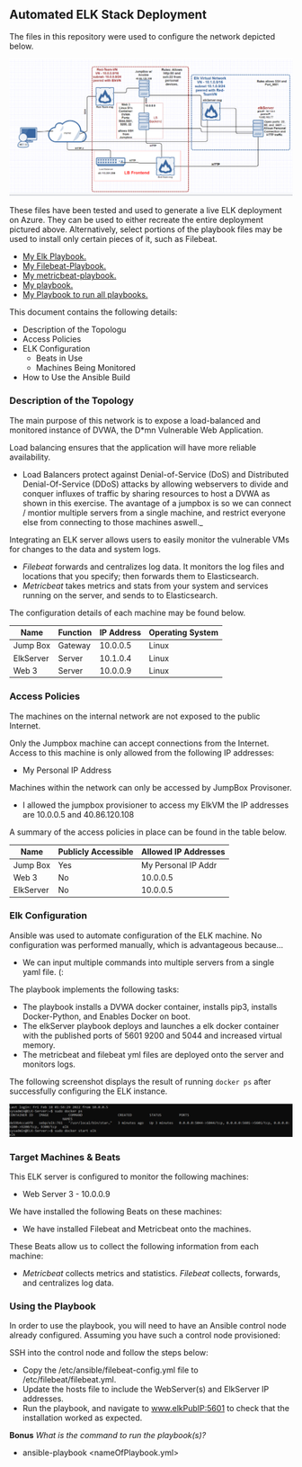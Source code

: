 ## Automated ELK Stack Deployment

The files in this repository were used to configure the network depicted below.

![My Diagram. :D](./Diagram/Diagram.png)

These files have been tested and used to generate a live ELK deployment on Azure. They can be used to either recreate the entire deployment pictured above. Alternatively, select portions of the playbook files may be used to install only certain pieces of it, such as Filebeat.

- [My Elk Playbook.](./Linux/ElkPB.yml) 
- [My Filebeat-Playbook.](./Linux/filebeat-playbook.yml)
- [My metricbeat-playbook.](./Linux/metricbeat-playbook.yml)
- [My playbook.](./Linux/Playbook.yml)
- [My Playbook to run all playbooks.](./Linux/RunAllYamlScripts.yml)

This document contains the following details:
- Description of the Topologu
- Access Policies
- ELK Configuration
  - Beats in Use
  - Machines Being Monitored
- How to Use the Ansible Build


### Description of the Topology

The main purpose of this network is to expose a load-balanced and monitored instance of DVWA, the D*mn Vulnerable Web Application.

Load balancing ensures that the application will have more reliable availability.
- Load Balancers protect against Denial-of-Service (DoS) and Distributed Denial-Of-Service (DDoS) attacks by allowing webservers to divide and conquer influxes of traffic by sharing resources to host a DVWA as shown in this exercise. The avantage of a jumpbox is so we can connect / montior multiple servers from a single machine, and restrict everyone else from connecting to those machines aswell._

Integrating an ELK server allows users to easily monitor the vulnerable VMs for changes to the data and system logs.
- _Filebeat_ forwards and centralizes log data. It monitors the log files and locations that you specify; then forwards them to Elasticsearch.
- _Metricbeat_ takes metrics and stats from your system and services running on the server, and sends to to Elasticsearch.

The configuration details of each machine may be found below.

| Name      | Function | IP Address | Operating System |
|-----------|----------|------------|------------------|
| Jump Box  | Gateway  | 10.0.0.5   | Linux            |
| ElkServer | Server   | 10.1.0.4   | Linux            |
| Web 3     | Server   | 10.0.0.9   | Linux            |

### Access Policies

The machines on the internal network are not exposed to the public Internet. 

Only the Jumpbox machine can accept connections from the Internet. Access to this machine is only allowed from the following IP addresses:
- My Personal IP Address

Machines within the network can only be accessed by JumpBox Provisoner.
- I allowed the jumpbox provisioner to access my ElkVM the IP addresses are 10.0.0.5 and 40.86.120.108

A summary of the access policies in place can be found in the table below.

| Name     | Publicly Accessible | Allowed IP Addresses |
|----------|---------------------|----------------------|
| Jump Box | Yes                 | My Personal IP Addr  |
| Web 3    | No                  | 10.0.0.5             |
| ElkServer| No                  | 10.0.0.5             |

### Elk Configuration

Ansible was used to automate configuration of the ELK machine. No configuration was performed manually, which is advantageous because...
- We can input multiple commands into multiple servers from a single yaml file. (:

The playbook implements the following tasks:
- The playbook installs a DVWA docker container, installs pip3, installs Docker-Python, and Enables Docker on boot. 
- The elkServer playbook deploys and launches a elk docker container with the published ports of 5601 9200 and 5044 and increased virtual memory. 
- The metricbeat and filebeat yml files are deployed onto the server and monitors logs.

The following screenshot displays the result of running `docker ps` after successfully configuring the ELK instance.

![Docker PS output](./Screenshots/ElkDockerCreated.png)

### Target Machines & Beats
This ELK server is configured to monitor the following machines:
- Web Server 3 - 10.0.0.9

We have installed the following Beats on these machines:
- We have installed Filebeat and Metricbeat onto the machines.

These Beats allow us to collect the following information from each machine:
- _Metricbeat_ collects metrics and statistics. _Filebeat_ collects, forwards, and centralizes log data.

### Using the Playbook
In order to use the playbook, you will need to have an Ansible control node already configured. Assuming you have such a control node provisioned: 

SSH into the control node and follow the steps below:
- Copy the /etc/ansible/filebeat-config.yml file to /etc/filebeat/filebeat.yml.
- Update the hosts file to include the WebServer(s) and ElkServer IP addresses.
- Run the playbook, and navigate to www.elkPubIP:5601 to check that the installation worked as expected.


**Bonus** _What is the command to run the playbook(s)?_ 
- ansible-playbook <nameOfPlaybook.yml>

